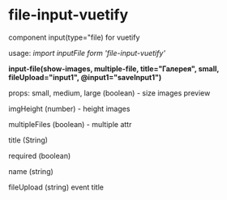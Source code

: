 # file-input-vuetify
component input(type="file) for vuetify

usage:
_import inputFile form 'file-input-vuetify'_

**input-file(show-images, multiple-file, title="Галерея", small, fileUpload="input1", @input1="saveInput1")**

props:
small, medium, large (boolean) - size images preview

imgHeight (number) - height images

multipleFiles (boolean) - multiple attr

title (String)

required (boolean)

name (string)

fileUpload (string) event title

